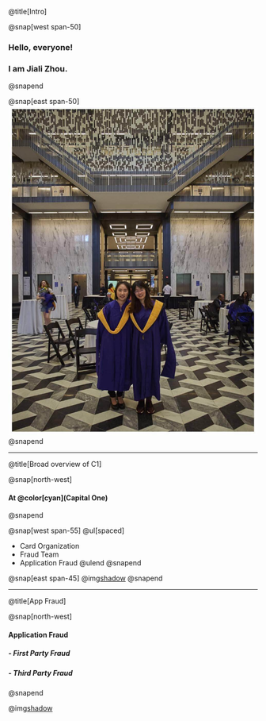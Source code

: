 @title[Intro]

@snap[west span-50]
### Hello, everyone! 
### I am Jiali Zhou.
@snapend

@snap[east span-50]
![](assets/img/nyu_graduation.jpeg)
@snapend

---
@title[Broad overview of C1]

@snap[north-west]
#### At @color[cyan](**Capital One**)
@snapend

@snap[west span-55]
@ul[spaced]
- Card Organization
- Fraud Team
- Application Fraud
@ulend
@snapend

@snap[east span-45]
@img[shadow](assets/img/credit-card-application.png)
@snapend

---
@title[App Fraud]

@snap[north-west]
#### Application Fraud
##### - First Party Fraud
##### - Third Party Fraud
@snapend


@img[shadow](assets/img/app-fraud.png)

